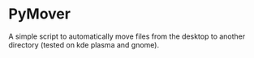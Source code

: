 # PyMover

A simple script to automatically move files from the desktop to another directory (tested on kde plasma and gnome). 
